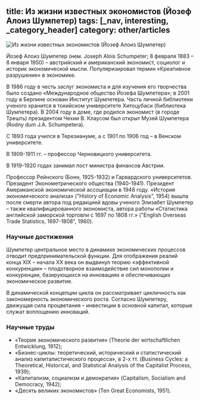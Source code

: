 title: Из жизни известных экономистов (Йозеф Алоиз Шумпетер)
tags: [_nav, interesting, _category_header]
category: other/articles
---

![Из жизни известных экономистов (Йозеф Алоиз Шумпетер)](/img/content/articles/article42.jpg)

Йозеф Алоиз Шумпетер (нем. Joseph Alois Schumpeter; 8 февраля 1883 – 8 января 1950) – австрийский и американский экономист, социолог и историк экономической мысли.
Популяризировал термин «Креативное разрушение» в экономике.

В 1986 году в честь заслуг экономиста и для изучения его творчества было создано «Международное общество Йозефа Шумпетера»; в 2001 году в Берлине основан Институт Шумпетера.
Часть личной библиотеки ученого хранится в токийском университете Хитоцубаси (библиотека Шумпетера).
В 2004 году в доме, где родился экономист (в городе Трешть) президентом Чехии В. Клаусом был открыт Музей Шумпетера (Rodny dum J.A. Schumpetera).

С 1893 года учился в Терезиануме, а с 1901 по 1906 год – в Венском университете.

В 1909-1911 гг. – профессор Черновицкого университета.

В 1919-1920 годах занимал пост министра финансов Австрии.

Профессор Рейнского (Бонн, 1925-1932) и Гарвардского университетов. Президент Эконометрического общества (1940-1941).
Президент Американской экономической ассоциации в 1948 году.
«История экономического анализа» ("History of Economic Analysis", 1954) вышла после смерти автора под редакцией вдовы ученого Элизабет Шумпетер – также квалифицированного экономиста, автора работы «Статистика английской заморской торговли с 1697 по 1808 гг.» ("English Overseas Trade Statistics, 1697-1808", 1960).

### Научные достижения

Шумпетер центральное место в динамике экономических процессов отводит предпринимательской функции.
Для отображения реалий конца XIX – начала XX века он выдвинул теорию «эффективной конкуренции» – плодотворное взаимодействие сил монополии и конкуренции, базирующихся на инновациях и обеспечивающих экономическое развитие.

В динамической концепции цикла он рассматривает цикличность как закономерность экономического роста.
Согласно Шумпетеру, движущая сила процветания – инвестиции в основной капитал, которые служат воплощению инноваций.

### Научные труды

- «Теория экономического развития» (Theorie der wirtschaftlichen Entwicklung, 1912);
- «Бизнес-циклы: теоретический, исторический и статистический анализ капиталистического процесса», в 2-х тт. (Business Cycles: a Theoretical, Historical, and Statistical Analysis of the Capitalist Process, 1939);
- «Капитализм, социализм и демократия» (Capitalism, Socialism and Democracy, 1942);
- «Десять великих экономистов» (Ten Great Economists, 1951).
